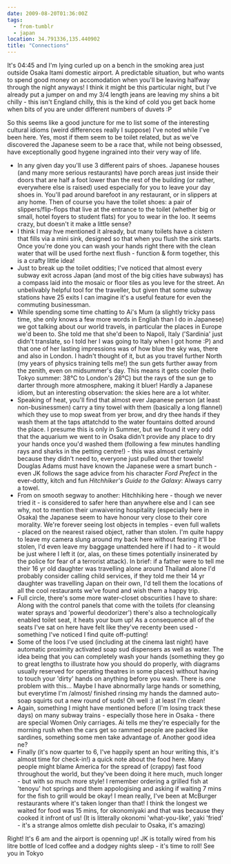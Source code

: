 ```yaml
---
date: 2009-08-20T01:36:00Z
tags:
  - from-tumblr
  - japan
location: 34.791336,135.440902
title: "Connections"
---
```


It's 04:45 and I'm lying curled up on a bench in the smoking area just outside Osaka Itami domestic airport. A predictable situation, but who wants to spend good money on accomodation when you'll be leaving halfway through the night anyways! I think it might be this particular night, but I've already put a jumper on and my 3/4 length jeans are leaving my shins a bit chilly - this isn't England chilly, this is the kind of cold you get back home when bits of you are under different numbers of duvets :P

So this seems like a good juncture for me to list some of the interesting cultural idioms (weird differences really I suppose) I've noted while I've been here. Yes, most if them seem to be toilet related, but as we've discovered the Japanese seem to be a race that, while not being obsessed, have exceptionally good hygene ingrained into their very way of life.

- In any given day you'll use 3 different pairs of shoes. Japanese houses (and many more serious restaurants) have porch areas just inside their doors that are half a foot lower than the rest of the building (or rather, everywhere else is raised) used especially for you to leave your day shoes in. You'll pad around barefoot in any restaurant, or in slippers at any home. Then of course you have the toilet shoes: a pair of slippers/flip-flops that live at the entrance to the toilet (whether big or small, hotel foyers to student flats) for you to wear in the loo. It seems crazy, but doesn't it make a little sense?
- I think I may hve mentioned it already, but many toilets have a cistern that fills via a mini sink, designed so that when you flush the sink starts. Once you're done you can wash your hands right there with the clean water that will be used forthe next flush - function &amp; form together, this is a crafty little idea!
- Just to break up the toilet oddities; I've noticed that almost every subway exit across Japan (and most of the big cities have subways) has a compass laid into the mosaic or floor tiles as you leve for the street. An unbelivably helpful tool for the traveller, but given that some subway stations have 25 exits I can imagine it's a useful feature for even the commuting businessman.
- While spending some time chatting to Ai's Mum (a slightly tricky pass time, she only knows a few more words in Engliah than I do in Japanese) we got talking about our world travels, in particular the places in Europe we'd been to. She told me that she'd been to Napoli, Italy ('Sardinia' just didn't translate, so I told her I was going to Italy when I got home :P) and that one of her lasting impressions was of how blue the sky was, there and also in London. I hadn't thought of it, but as you travel further North (my years of physics training tells me!) the sun gets further away from the zenith, even on midsummer's day. This means it gets cooler (hello Tokyo summer: 38°C to London's 28°C) but the rays of the sun ge to darter through more atmosphere, making it bluer! Hardly a Japanese idiom, but an interesting observation: the skies here are a lot whiter.
- Speaking of heat, you'll find that almost ever Japanese person (at least non-businessmen) carry a tiny towel with them (basically a long flannel) which they use to mop sweat from yer brow, and dry thee hands if they wash them at the taps attatchdd to the water fountains dotted around the place. I presume this is only in Summer, but we found it very odd that the aquarium we went to in Osaka didn't provide any place to dry your hands once you'd washed them (following a few minutes handling rays and sharks in the petting centre!) - this was almost certainly because they didn't need to, everyone just pulled out ther towels! Douglas Adams must have known the Japanese were a smart bunch - even JK follows the sage advice from his character _Ford Prefect_ in the ever-dotty, kitch and fun _Hitchhiker's Guide to the Galaxy_: Always carry a towel.
- From on smooth segway to another: Hitchhiking here - though we never tried it - is considered to safer here than anywhere else and I can see why, not to mention their unwaivering hospitality (especially here in Osaka) the Japanese seem to have honour very close to their core morality. We're forever seeing lost objects in temples - even full wallets - placed on the nearest raised object, rather than stolen. I'm quite happy to leave my camera slung around my back here without fearing it'll be stolen, I'd even leave my baggage unattended here if I had to - it would be just where I left it (or, alas, on these times potentially insinerated by the police for fear of a terrorist attack). In brief: if a father were to tell me their 16 yr old daughter was travelling alone around Thailand alone I'd probably consider calling child services, if they told me their 14 yr daughter was travelling Japan on their own, I'd tell them the locations of all the cool restaurants we've found and wish them a happy trip.
- Full circle, there's some more water-closet obscurities I have to share: Along with the control panels that come with the toilets (for cleansing water sprays and 'powerful deodorizer') there's also a technologically enabled toilet seat, it heats your bum up! As a consequence all of the seats I've sat on here have felt like they've recenty been used - something I've noticed I find quite off-putting!
- Some of the loos I've used (including at the cinema last night) have automatic proximity activated soap sud dispensers as well as water. The idea being that you can completely wash your hands (something they go to great lengths to illustrate how you should do properly, with diagrams usually reserved for operating theatres in some places) without having to touch your 'dirty' hands on anything before you wash. There is *one* problem with this... Maybe I have abnormally large hands or something, but everytime I'm /almost/ finished rinsing my hands the damned auto-soap squirts out a new round of suds! Oh well :) at least I'm clean!
- Again, something I might have mentioned before (I'm losing track these days) on many subway trains - especially those here in Osaka - there are special Women Only carriages. Ai tells me they're especially for the morning rush when the cars get so rammed people are packed like sardines, something some men take advantage of. Another good idea ne?
- Finally (it's now quarter to 6, I've happily spent an hour writing this, it's almost time for check-in!) a quick note about the food here. Many people might blame America for the spread of (crappy) fast food throughout the world, but they've been doing it here much, much longer - but with so much more style! I remember ordering a grilled fish at 'tenoyu' hot springs and them appologising and asking if waiting 7 mins for the fish to grill would be okay! I mean really, I've been at McBurger restaurants where it's taken longer than that! I think the longest we waited for food was 15 mins, for okonomiyaki and that was because they cooked it infront of us! (It is litterally okonomi 'what-you-like', yaki 'fried' - it's a strange almos omlette dish peculair to Osaka, it's amazing)

Right! It's 6 am and the airport is openning up! JK is totally wired from his litre bottle of Iced coffee and a dodgey nights sleep - it's time to roll! See you in Tokyo
